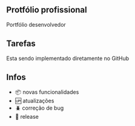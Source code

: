 ## Protfólio profissional

Portfólio desenvolvedor

## Tarefas 

Esta sendo implementado diretamente no GitHub

## Infos

- :package: novas funcionalidades
- :up: atualizações 
- :beetle: correção de bug
- :checkered_flag: release